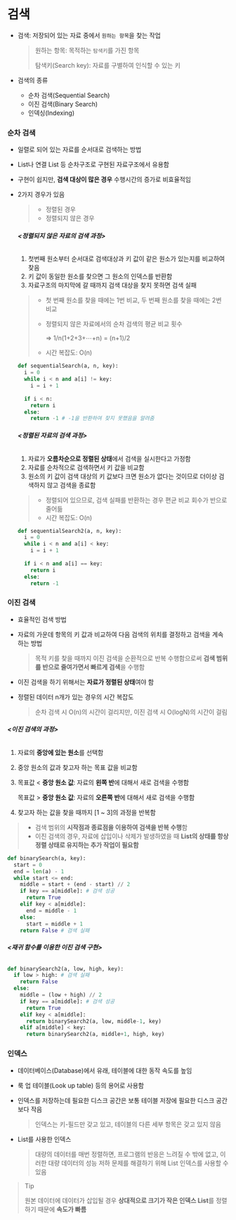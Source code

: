 # 검색

- 검색: 저장되어 있는 자료 중에서 `원하는 항목`을 찾는 작업

  > 원하는 항목: 목적하는 `탐색키`를 가진 항목
  >
  > 탐색키(Search key): 자료를 구별하여 인식할 수 있는 키

- 검색의 종류

  - 순차 검색(Sequential Search)
  - 이진 검색(Binary Search)
  - 인덱싱(Indexing)



### 순차 검색

- 일렬로 되어 있는 자료를 순서대로 검색하는 방법

- List나 연결 List 등 순차구조로 구현된 자료구조에서 유용함

- 구현이 쉽지만, **검색 대상이 많은 경우** 수행시간의 증가로 비효율적임

- 2가지 경우가 있음

  > - 정렬된 경우
  > - 정렬되지 않은 경우

  

  ###### **<정렬되지 않은 자료의 검색 과정>**

  1. 첫번째 원소부터 순서대로 검색대상과 키 값이 같은 원소가 있는지를 비교하여 찾음
  2. 키 값이 동일한 원소를 찾으면 그 원소의 인덱스를 반환함
  3. 자료구조의 마지막에 갈 때까지 검색 대상을 찾지 못하면 검색 실패

  > - 첫 번째 원소를 찾을 때에는 1번 비교, 두 번째 원소를 찾을 때에는 2번 비교
  >
  > - 정렬되지 않은 자료에서의 순차 검색의 평균 비교 횟수
  >
  >   => 1/n(1+2+3+⋯+n) = (n+1)/2
  >
  > - 시간 복잡도: O(n)

  ```python
  def sequentialSearch(a, n, key):
    i = 0
    while i < n and a[i] != key:
      i = i + 1
      
    if i < n:
      return i
    else:
      return -1 # -1을 반환하여 찾지 못했음을 알려줌
  ```

  

  ###### **<정렬된 자료의 검색 과정>**

  1. 자료가 **오름차순으로 정렬된 상태**에서 검색을 실시한다고 가정함
  2. 자료를 순차적으로 검색하면서 키 값을 비교함
  3. 원소의 키 값이 검색 대상의 키 값보다 크면 원소가 없다는 것이므로 더이상 검색하지 않고 검색을 종료함

  > - 정렬되어 있으므로, 검색 실패를 반환하는 경우 편균 비교 회수가 반으로 줄어듦
  > - 시간 복잡도: O(n)

  ```python
  def sequentialSearch2(a, n, key):
    i = 0
    while i < n and a[i] < key:
      i = i + 1
      
    if i < n and a[i] == key:
      return i
    else:
      return -1
  ```

  

### 이진 검색

- 효율적인 검색 방법

- 자료의 가운데 항목의 키 값과 비교하여 다음 검색의 위치를 결정하고 검색을 계속하는 방법

  > 목적 키를 찾을 때까지 이진 검색을 순환적으로 반복 수행함으로써 **검색 범위를 반으로 줄여가면서 빠르게 검색**을 수행함

- 이진 검색을 하기 위해서는 **자료가 정렬된 상태**여야 함

- 정렬된 데이터 n개가 있는 경우의 시간 복잡도

  > 순차 검색 시 O(n)의 시간이 걸리지만, 이진 검색 시 O(logN)의 시간이 걸림



###### **<이진 검색의 과정>**

1. 자료의 **중앙에 있는 원소**를 선택함

2. 중앙 원소의 값과 찾고자 하는 목표 값을 비교함

3. 목표값 < **중앙 원소 값**: 자료의 **왼쪽 반**에 대해서 새로 검색을 수행함

   목표값 > **중앙 원소 값**: 자료의 **오른쪽 반**에 대해서 새로 검색을 수행함

4. 찾고자 하는 값을 찾을 때까지 [1 ~ 3]의 과정을 반복함

> - 검색 범위의 **시작점과 종료점을 이용하여 검색을 반복 수행**함
> - 이진 검색의 경우, 자료에 삽입이나 삭제가 발생하였을 때 **List의 상태를 항상 정렬 상태로 유지하는 추가 작업이 필요함**

```python
def binarySearch(a, key):
  start = 0
  end = len(a) - 1
  while start <= end:
    middle = start + (end - start) // 2
    if key == a[middle]: # 검색 성공
      return True
    elif key < a[middle]:
      end = middle - 1
    else:
      start = middle + 1
    return False # 검색 실패
```



###### **<재귀 함수를 이용한 이진 검색 구현>**

```python
def binarySearch2(a, low, high, key):
  if low > high: # 검색 실패
    return False
  else:
    middle = (low + high) // 2
    if key == a[middle]: # 검색 성공
      return True
    elif key < a[middle]:
      return binarySearch2(a, low, middle-1, key)
    elif a[middle] < key:
      return binarySearch2(a, middle+1, high, key)
```



### 인덱스

- 데이터베이스(Database)에서 유래, 테이블에 대한 동작 속도를 높임

- 룩 업 테이블(Look up table) 등의 용어로 사용함

- 인덱스를 저장하는데 필요한 디스크 공간은 보통 테이블 저장에 필요한 디스크 공간보다 작음

  > 인덱스는 키-필드만 갖고 있고, 테이블의 다른 세부 항목은 갖고 있지 않음

- List를 사용한 인덱스

  > 대량의 데이터를 매번 정렬하면, 프로그램의 반응은 느려질 수 밖에 없고, 이러한 대량 데이터의 성능 저하 문제를 해결하기 위해 List 인덱스를 사용할 수 있음

> Tip
>
> 원본 데이터에 데이터가 삽입될 경우 **상대적으로 크기가 작은 인덱스 List**를 정렬하기 때문에 **속도가 빠름**



